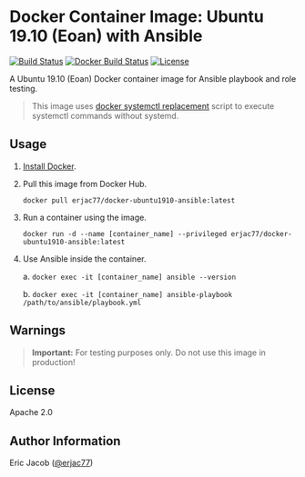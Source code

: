 # Docker Container Image: Ubuntu 19.10 (Eoan) with Ansible

[![Build Status](https://travis-ci.com/erjac77/docker-ubuntu1910-ansible.svg?branch=master)](https://travis-ci.com/erjac77/docker-ubuntu1910-ansible)
[![Docker Build Status](https://img.shields.io/docker/cloud/build/erjac77/docker-ubuntu1910-ansible.svg)](https://hub.docker.com/r/erjac77/docker-ubuntu1910-ansible)
[![License](https://img.shields.io/badge/License-Apache%202.0-yellowgreen.svg)](https://opensource.org/licenses/Apache-2.0)

A Ubuntu 19.10 (Eoan) Docker container image for Ansible playbook and role testing.

> This image uses [docker systemctl replacement](https://github.com/gdraheim/docker-systemctl-replacement) script to execute systemctl commands without systemd.

## Usage

1. [Install Docker](https://docs.docker.com/install/).

2. Pull this image from Docker Hub.

   `docker pull erjac77/docker-ubuntu1910-ansible:latest`

3. Run a container using the image.

   `docker run -d --name [container_name] --privileged erjac77/docker-ubuntu1910-ansible:latest`

4. Use Ansible inside the container.

   a. `docker exec -it [container_name] ansible --version`

   b. `docker exec -it [container_name] ansible-playbook /path/to/ansible/playbook.yml`

## Warnings

> **Important:** For testing purposes only. Do not use this image in production!

## License

Apache 2.0

## Author Information

Eric Jacob ([@erjac77](https://github.com/erjac77))
